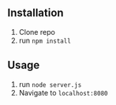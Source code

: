 

## Installation

1. Clone repo
2. run `npm install`

## Usage

1. run `node server.js`
2. Navigate to `localhost:8080`

